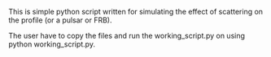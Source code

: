 This is simple python script written for simulating the effect of scattering on the profile (or a pulsar or FRB).

The user have to copy the files and run the working_script.py on using python working_script.py.
